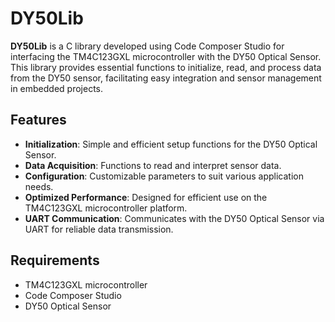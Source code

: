 # DY50Lib

**DY50Lib** is a C library developed using Code Composer Studio for interfacing the TM4C123GXL microcontroller with the DY50 Optical Sensor. This library provides essential functions to initialize, read, and process data from the DY50 sensor, facilitating easy integration and sensor management in embedded projects.

## Features

- **Initialization**: Simple and efficient setup functions for the DY50 Optical Sensor.
- **Data Acquisition**: Functions to read and interpret sensor data.
- **Configuration**: Customizable parameters to suit various application needs.
- **Optimized Performance**: Designed for efficient use on the TM4C123GXL microcontroller platform.
- **UART Communication**: Communicates with the DY50 Optical Sensor via UART for reliable data transmission.

## Requirements

- TM4C123GXL microcontroller
- Code Composer Studio
- DY50 Optical Sensor
